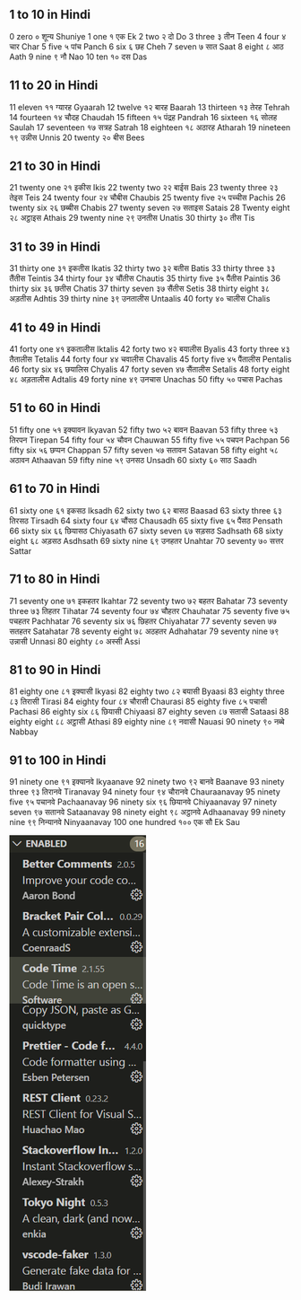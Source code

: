 ## 1 to 10 in Hindi

0     zero   ०     शून्य  Shuniye
1     one   १     एक   Ek
2     two   २     दो     Do
3     three  ३     तीन   Teen
4     four   ४     चार   Char
5     five   ५     पांच   Panch
6     six    ६     छह    Cheh
7     seven  ७     सात   Saat
8     eight  ८     आठ   Aath
9     nine   ९     नौ    Nao
10    ten    १०    दस    Das

## 11 to 20 in Hindi

11    eleven       ११    ग्यारह Gyaarah
12    twelve       १२    बारह  Baarah
13    thirteen      १३    तेरह   Tehrah
14    fourteen     १४    चौदह  Chaudah
15    fifteen       १५    पंद्रह   Pandrah
16    sixteen       १६    सोलह  Saulah
17    seventeen    १७    सत्रह   Satrah
18    eighteen     १८    अठारह Atharah
19    nineteen     १९    उन्नीस Unnis
20    twenty       २०    बीस   Bees

## 21 to 30 in Hindi

21    twenty one   २१    इकीस    Ikis
22    twenty two   २२    बाईस    Bais
23    twenty three  २३    तेइस    Teis
24    twenty four   २४    चौबीस   Chaubis
25    twenty five   २५    पच्चीस   Pachis
26    twenty six    २६    छब्बीस   Chabis
27    twenty seven  २७    सताइस   Satais
28    Twenty eight  २८    अट्ठाइस   Athais
29    twenty nine   २९    उनतीस   Unatis
30    thirty        ३०    तीस      Tis

## 31 to 39 in Hindi

31    thirty one    ३१    इकतीस     Ikatis
32    thirty two    ३२    बतीस      Batis
33    thirty three   ३३    तैंतीस      Teintis
34    thirty four    ३४    चौंतीस     Chautis
35    thirty five    ३५    पैंतीस       Paintis
36    thirty six     ३६    छतीस       Chatis
37    thirty seven   ३७    सैंतीस       Setis
38    thirty eight   ३८    अड़तीस     Adhtis
39    thirty nine    ३९    उनतालीस   Untaalis
40    forty        ४०    चालीस       Chalis

## 41 to 49 in Hindi

41    forty one     ४१    इकतालीस    Iktalis
42    forty two     ४२    बयालीस      Byalis
43    forty three    ४३    तैतालीस      Tetalis
44    forty four     ४४    चवालीस      Chavalis
45    forty five     ४५    पैंतालीस      Pentalis
46    forty six      ४६    छयालिस     Chyalis
47    forty seven   ४७    सैंतालीस     Setalis
48    forty eight    ४८    अड़तालीस    Adtalis
49    forty nine    ४९    उनचास      Unachas
50    fifty         ५०    पचास        Pachas

## 51 to 60 in Hindi

51    fifty one      ५१    इक्यावन  Ikyavan
52    fifty two      ५२    बावन     Baavan
53    fifty three    ५३    तिरपन    Tirepan
54    fifty four     ५४    चौवन    Chauwan
55    fifty five      ५५    पचपन    Pachpan
56    fifty six       ५६    छप्पन    Chappan
57    fifty seven    ५७    सतावन   Satavan
58    fifty eight    ५८    अठावन   Athaavan
59    fifty nine     ५९    उनसठ   Unsadh
60    sixty         ६०    साठ      Saadh

## 61 to 70 in Hindi

61    sixty one     ६१    इकसठ    Iksadh
62    sixty two     ६२    बासठ    Baasad
63    sixty three    ६३    तिरसठ    Tirsadh
64    sixty four     ६४    चौंसठ     Chausadh
65    sixty five     ६५    पैंसठ      Pensath
66    sixty six      ६६    छियासठ   Chiyasath
67    sixty seven    ६७    सड़सठ   Sadhsath
68    sixty eight    ६८    अड़सठ   Asdhsath
69    sixty nine     ६९    उनहतर   Unahtar
70    seventy      ७०    सत्तर     Sattar

## 71 to 80 in Hindi

71    seventy one   ७१    इकहतर  Ikahtar
72    seventy two   ७२    बहतर   Bahatar
73    seventy three ७३    तिहतर   Tihatar
74    seventy four  ७४    चौहतर   Chauhatar
75    seventy five   ७५    पचहतर  Pachhatar
76    seventy six    ७६    छिहतर   Chiyahatar
77    seventy seven ७७    सतहतर  Satahatar
78    seventy eight  ७८    अठहतर  Adhahatar
79    seventy nine  ७९    उन्नासी  Unnasi
80    eighty       ८०    अस्सी     Assi

## 81 to 90 in Hindi

81    eighty one    ८१    इक्यासी   Ikyasi
82    eighty two    ८२    बयासी    Byaasi
83    eighty three  ८३    तिरासी   Tirasi
84    eighty four   ८४    चौरासी   Chaurasi
85    eighty five    ८५    पचासी    Pachasi
86    eighty six     ८६    छियासी   Chiyaasi
87    eighty seven  ८७    सतासी    Sataasi
88    eighty eight   ८८    अट्ठासी   Athasi
89    eighty nine   ८९    नवासी   Nauasi
90    ninety       ९०    नब्बे    Nabbay

## 91 to 100 in Hindi

91    ninety one    ९१    इक्यानवे   Ikyaanave
92    ninety two    ९२    बानवे     Baanave
93    ninety three  ९३    तिरानवे   Tiranavay
94    ninety four   ९४    चौरानवे   Chauraanavay
95    ninety five    ९५    पचानवे   Pachaanavay
96    ninety six     ९६    छियानवे  Chiyaanavay
97    ninety seven  ९७    सतानवे   Sataanavay
98    ninety eight   ९८    अट्ठानवे   Adhaanavay
99    ninety nine   ९९    निन्यानवे  Ninyaanavay
100   one hundred  १००   एक सौ   Ek Sau

![image-20200416235044136](image-20200416235044136.png)

